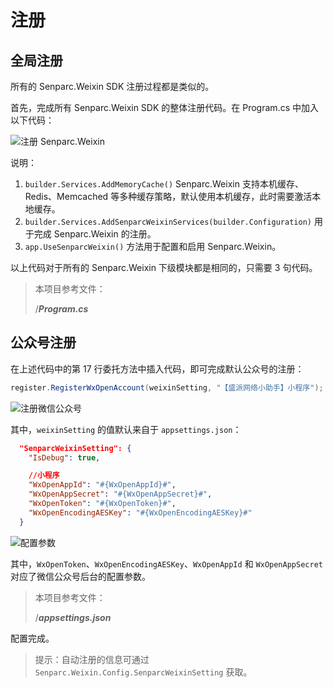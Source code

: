 # 注册

## 全局注册

所有的 Senparc.Weixin SDK 注册过程都是类似的。

首先，完成所有 Senparc.Weixin SDK 的整体注册代码。在 Program.cs 中加入以下代码：

![注册 Senparc.Weixin](https://sdk.weixin.senparc.com/Docs/WxOpen/images/home-dev-register-01.png)

说明：

1. `builder.Services.AddMemoryCache()` Senparc.Weixin 支持本机缓存、Redis、Memcached 等多种缓存策略，默认使用本机缓存，此时需要激活本地缓存。
2. `builder.Services.AddSenparcWeixinServices(builder.Configuration)` 用于完成 Senparc.Weixin 的注册。
3. `app.UseSenparcWeixin()` 方法用于配置和启用 Senparc.Weixin。

以上代码对于所有的 Senparc.Weixin 下级模块都是相同的，只需要 3 句代码。

> 本项目参考文件：
>
> /**_Program.cs_**

## 公众号注册

在上述代码中的第 17 行委托方法中插入代码，即可完成默认公众号的注册：

```cs
register.RegisterWxOpenAccount(weixinSetting, "【盛派网络小助手】小程序");
```

![注册微信公众号](https://sdk.weixin.senparc.com/Docs/WxOpen/images/home-dev-register-02.png)

其中，`weixinSetting` 的值默认来自于 `appsettings.json`：

```json
  "SenparcWeixinSetting": {
    "IsDebug": true,

    //小程序
    "WxOpenAppId": "#{WxOpenAppId}#",
    "WxOpenAppSecret": "#{WxOpenAppSecret}#",
    "WxOpenToken": "#{WxOpenToken}#",
    "WxOpenEncodingAESKey": "#{WxOpenEncodingAESKey}#"
  }
```

![配置参数](https://sdk.weixin.senparc.com/Docs/WxOpen/images/home-dev-register-03.png)

其中，`WxOpenToken`、`WxOpenEncodingAESKey`、`WxOpenAppId` 和 `WxOpenAppSecret` 对应了微信公众号后台的配置参数。

> 本项目参考文件：
>
> /**_appsettings.json_**

配置完成。

> 提示：自动注册的信息可通过 `Senparc.Weixin.Config.SenparcWeixinSetting` 获取。
